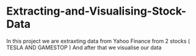 # Extracting-and-Visualising-Stock-Data

In this project we are extraxting data from Yahoo Finance from 2 stocks ( TESLA AND GAMESTOP )
And after that we visualise our data
